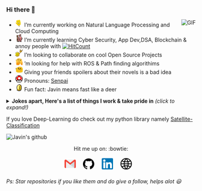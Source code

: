 ### Hi there 👋
  <img align="right" alt="GIF" src="https://media.giphy.com/media/836HiJc7pgzy8iNXCn/giphy.gif" />

- <img alt="GIF" src="https://github.com/deut-erium/deut-erium/blob/master/assets/wave.gif?raw=1" width="20vw" /> I’m currently working on Natural Language Processing and Cloud Computing 
- <img alt="GIF" src="https://github.com/deut-erium/deut-erium/blob/master/assets/gandalf_parrot.gif?raw=1" width="20vw" /> I’m currently learning Cyber Security, App Dev,DSA, Blockchain & annoy people with [![HitCount](http://hits.dwyl.com/Jarvis-BITS/Jarvis-BITS.svg)](http://hits.dwyl.com/Jarvis-BITS/Jarvis-BITS)
- <img alt="GIF" src="https://github.com/deut-erium/deut-erium/blob/master/assets/headbang.gif?raw=1" width="20vw" /> I’m looking to collaborate on cool Open Source Projects
- <img alt="GIF" src="https://github.com/deut-erium/deut-erium/blob/master/assets/hmm.gif?raw=1" width="20vw" /> ’m looking for help with ROS & Path finding algorithims 
- <img alt="GIF" src="https://github.com/deut-erium/deut-erium/blob/master/assets/happy.gif?raw=1" width="20vw" /> Giving your friends spoilers about their novels is a bad idea
- <img alt="GIF" src="https://github.com/deut-erium/deut-erium/blob/master/assets/powerup.gif?raw=1" width="20vw" /> Pronouns: [Senpai](https://en.wikipedia.org/wiki/Senpai_and_k%C5%8Dhai#:~:text=Senpai%20refers%20to%20the%20member,respect%2C%20and%20occasionally%20personal%20loyalty.)
- <img alt="GIF" src="https://github.com/deut-erium/deut-erium/blob/master/assets/coin.gif?raw=1" width="20vw" /> Fun fact: Javin means fast like a deer

<details>
<summary> <b>Jokes apart, Here's a list of things I work & take pride in</b> <i>(click to expand!)</i> </summary>
<br>
Here are few profiles you may be interested to stalk :stuck_out_tongue_winking_eye:
<ul>
 <li> I work under the team <a href="https://kratosbitsgoa.com/">Project Kratos</a> :heart: </li>
 <li> If you love robotics, then find out more about my club here: <a href="https://erc-bpgc.github.io/">ERC</a> :robot: </li>
 <li> I write technical <a href="https://medium.com/@ieeegoa/the-invisible-race-off-between-your-devices-and-the-wi-fi-1c3fe9ad4f30">blogs</a> sometimes :page_with_curl:</li>
</ul>
<!-- <img alt="icons" src="" width="60vw"/> -->

## My Tech Stack:

### Applications & Data:
<img alt="icons" src="https://github.com/Jarvis-BITS/Jarvis-BITS/blob/master/Icons/python%20(1).png" width="60vw"/> <img alt="icons" src="https://github.com/Jarvis-BITS/Jarvis-BITS/blob/master/Icons/c-plus.png" width="60vw"/><img alt="icons" src="https://github.com/Jarvis-BITS/Jarvis-BITS/blob/master/Icons/flutter.png" width="60vw"/><img alt="icons" src="https://github.com/Jarvis-BITS/Jarvis-BITS/blob/master/Icons/dart.png" width="60vw"/> 

### Frontend: 
<img alt="icons" src="https://github.com/Jarvis-BITS/Jarvis-BITS/blob/master/Icons/javascript.png" width="60vw"/><img alt="icons" src="https://github.com/Jarvis-BITS/Jarvis-BITS/blob/master/Icons/html.png" width="60vw"/><img alt="icons" src="https://github.com/Jarvis-BITS/Jarvis-BITS/blob/master/Icons/css.png" width="60vw"/><img alt="icons" src="https://github.com/Jarvis-BITS/Jarvis-BITS/blob/master/Icons/php.png" width="60vw"/> 

### DevOps:
<img alt="icons" src="https://github.com/Jarvis-BITS/Jarvis-BITS/blob/master/Icons/amazon.png" width="90vw"/> <img alt="icons" src="https://github.com/Jarvis-BITS/Jarvis-BITS/blob/master/Icons/azure_service.jpg" width="120vw"/> <img alt="icons" src="https://github.com/Jarvis-BITS/Jarvis-BITS/blob/master/Icons/docker.png" width="80vw"/> <img alt="icons" src="https://github.com/Jarvis-BITS/Jarvis-BITS/blob/master/Icons/Android-Studio-Logo-Icon.png" width="110vw"/>

### Tools/Utilities:
<img alt="icons" src="https://github.com/Jarvis-BITS/Jarvis-BITS/blob/master/Icons/PowerBI-Logo.png" width="60vw"/> <img alt="icons" src="https://github.com/Jarvis-BITS/Jarvis-BITS/blob/master/Icons/git%20(1).png" width="60vw"/>    <img alt="icons" src="https://github.com/Jarvis-BITS/Jarvis-BITS/blob/master/Icons/visual-studio-code.png" width="40vw"/> 
</details>



If you love Deep-Learning do check out my python library namely [Satellite-Classification](https://github.com/Jarvis-BITS/DL-SatelliteImg-Classification)   

![Javin's github](https://github-readme-stats.vercel.app/api?username=Jarvis-BITS&show_icons=true&hide_border=false)

<p align="center">
  Hit me up on: :bowtie: <br><br>
 <a href="mailto:javinben@gmail.com"><img src="https://github.com/deut-erium/deut-erium/blob/master/assets/gmail.svg" width="30px" alt="mail"></a> &nbsp; &nbsp;
   <a href="https://github.com/Jarvis-BITS"><img src="https://github.com/deut-erium/deut-erium/blob/master/assets/github.svg" width="30px" alt="mail"></a> &nbsp; &nbsp;
  <a href="https://www.linkedin.com/in/javin-bachani"><img src="https://github.com/deut-erium/deut-erium/blob/master/assets/linkedin.svg" width="30px" alt="LinkedIn"></a> &nbsp; &nbsp;
  <a href="https://jarvis-bits.github.io/"><img src="https://github.com/deut-erium/deut-erium/blob/master/assets/site.svg" width="30px" alt="site"></a> &nbsp; &nbsp;
</p>

###### Ps: Star repositories if you like them and do give a follow, helps alot :smiley:
